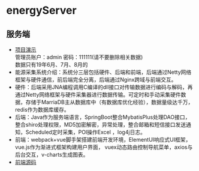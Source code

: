 # energyServer
服务端
-----

* [项目演示](http://47.106.172.176:666/ "项目演示")  
   管理员账户：admin 密码：111111(请不要删除相关数据)  
   数据只有19年6月、7月、8月的
* 能源采集系统介绍：系统分三层包括硬件、后端和前端，后端通过Netty网络框架与硬件通信，前后端完全分离，后端通过Nginx跨域与前端交互。
* 硬件：后端采用JNA编程调用C编译的dll接口对传输数据进行编码与解码，再通过Netty网络框架与硬件采集器进行数据传输。可定时和手动采集硬件数据，存储于MarriaDB主从数据库中（有数据库优化经验），数据量级达千万，redis作为数据库缓存。
* 后端：Java作为服务端语言，SpringBoot整合MybatisPlus处理DAO接口，整合shiro处理权限，MD5加密解密，异常处理，整合邮箱和短信接口发送通知，Scheduled定时采集，POI操作Excel ，log4j日志。
* 前端：webpack+vue脚手架搭建前端开发环境，ElementUI响应式UI框架，vue.js作为渐进式框架构建用户界面， vuex动态路由控制导航菜单，axios与后台交互，v-charts生成图表。
* [前端源码](https://github.com/815129099/energyCode "前端源码")
